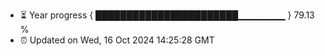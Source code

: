 - ⏳ Year progress { ███████████████████████▁▁▁▁▁▁▁ } 79.13 %
- ⏰ Updated on Wed, 16 Oct 2024 14:25:28 GMT

